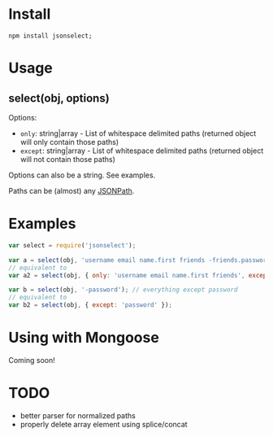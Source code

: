 # Install 

    npm install jsonselect;

# Usage

## select(obj, options)

Options:

 - `only`: string|array - List of whitespace delimited paths (returned object will only contain those paths)
 - `except`: string|array - List of whitespace delimited paths (returned object will not contain those paths)

Options can also be a string. See examples.

Paths can be (almost) any [JSONPath](http://goessner.net/articles/JsonPath/).

# Examples

```javascript
var select = require('jsonselect');

var a = select(obj, 'username email name.first friends -friends.password');
// equivalent to
var a2 = select(obj, { only: 'username email name.first friends', except: 'friends.password'} );

var b = select(obj, '-password'); // everything except password
// equivalent to
var b2 = select(obj, { except: 'password' });
```

# Using with Mongoose

Coming soon!

# TODO

- better parser for normalized paths
- properly delete array element using splice/concat
